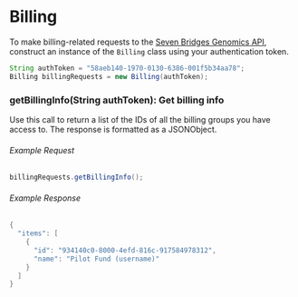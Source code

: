 # Billing

To make billing-related requests to the [Seven Bridges Genomics API](https://docs.sbgenomics.com/display/developerhub/API%3A+Billing), construct an instance of the `Billing` class using your authentication token. 
```java
String authToken = "58aeb140-1970-0130-6386-001f5b34aa78";
Billing billingRequests = new Billing(authToken);
```

### getBillingInfo(String authToken): Get billing info

Use this call to return a list of the IDs of all the billing groups you have access to. The response is formatted as a JSONObject. 

<h6> Example Request </h6> 

```java
billingRequests.getBillingInfo();
```

<h6> Example Response </h6>

```java
{
  "items": [
    {
      "id": "934140c0-8000-4efd-816c-917584978312",
      "name": "Pilot Fund (username)"
    }
  ]
}
```

